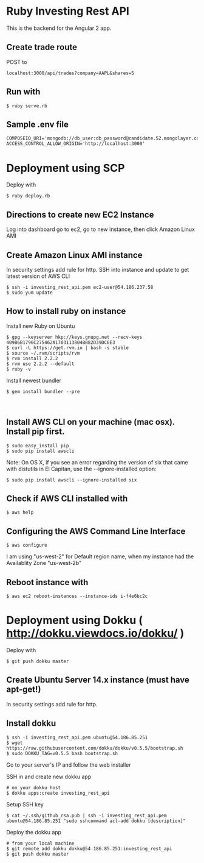 # Ruby Investing Rest API

This is the backend for the Angular 2 app.



## Create trade route

POST to

    localhost:3000/api/trades?company=AAPL&shares=5



## Run with 

    $ ruby serve.rb



##  Sample .env file

    COMPOSEIO_URI='mongodb://db_user:db_password@candidate.52.mongolayer.com:10794/investing_rest_api'
    ACCESS_CONTROL_ALLOW_ORIGIN='http://localhost:3000'


# Deployment using SCP

Deploy with

    $ ruby deploy.rb

## Directions to create new EC2 Instance

Log into dashboard go to ec2, go to new instance, then click Amazon Linux AMI

## Create Amazon Linux AMI instance

In security settings add rule for http.
SSH into instance and update to get latest version of AWS CLI

    $ ssh -i investing_rest_api.pem ec2-user@54.186.237.58
    $ sudo yum update


## How to install ruby on instance 

Install new Ruby on Ubuntu

    $ gpg --keyserver hkp://keys.gnupg.net --recv-keys 409B6B1796C275462A1703113804BB82D39DC0E3
    $ curl -L https://get.rvm.io | bash -s stable
    $ source ~/.rvm/scripts/rvm
    $ rvm install 2.2.2
    $ rvm use 2.2.2 --default
    $ ruby -v

Install newest bundler 

    $ gem install bundler --pre
  

## Install AWS CLI on your machine (mac osx). Install pip first.

    $ sudo easy_install pip
    $ sudo pip install awscli

Note: On OS X, if you see an error regarding the version of six that came with distutils in El Capitan, use the --ignore-installed option:

    $ sudo pip install awscli --ignore-installed six


## Check if AWS CLI installed with

    $ aws help


## Configuring the AWS Command Line Interface

    $ aws configure

I am using "us-west-2" for Default region name, when my instance had the Availablity Zone "us-west-2b"


## Reboot instance with 

    $ aws ec2 reboot-instances --instance-ids i-f4e6bc2c

# Deployment using Dokku ( http://dokku.viewdocs.io/dokku/ )

Deploy with

    $ git push dokku master

## Create Ubuntu Server 14.x instance (must have apt-get!)

In security settings add rule for http.


## Install dokku
    $ ssh -i investing_rest_api.pem ubuntu@54.186.85.251
    $ wget https://raw.githubusercontent.com/dokku/dokku/v0.5.5/bootstrap.sh
    $ sudo DOKKU_TAG=v0.5.5 bash bootstrap.sh

Go to your server's IP and follow the web installer


SSH in and create new dokku app

    # on your dokku host
    $ dokku apps:create investing_rest_api


Setup SSH key 

    $ cat ~/.ssh/github_rsa.pub | ssh -i investing_rest_api.pem ubuntu@54.186.85.251 "sudo sshcommand acl-add dokku [description]"

Deploy the dokku app


    # from your local machine
    $ git remote add dokku dokku@54.186.85.251:investing_rest_api
    $ git push dokku master




